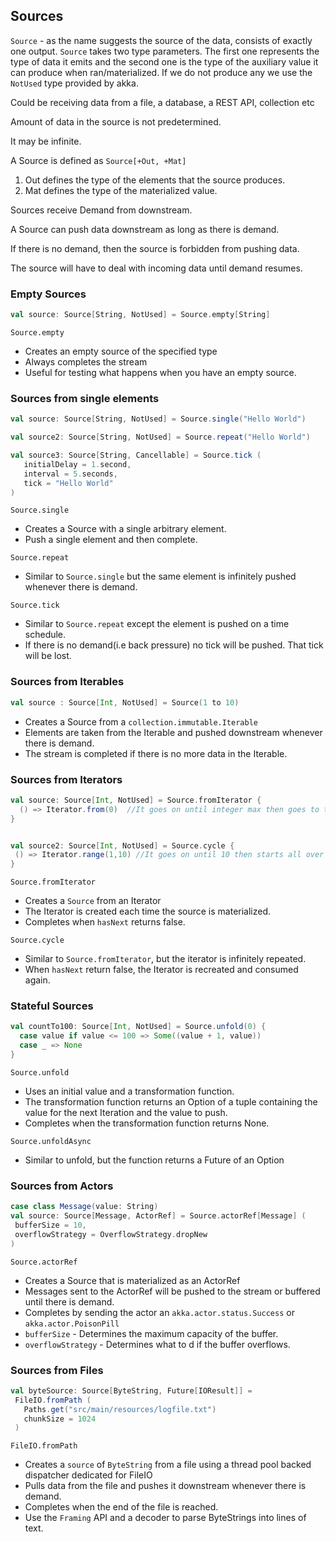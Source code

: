 ## Sources 

```Source``` -  as the name suggests the source of the data, consists of exactly one output. 
```Source``` takes two type parameters. The first one represents the type of data it emits and the second one is the type of 
the auxiliary value it can produce when ran/materialized. If we do not produce any we use the ```NotUsed``` type provided by akka. 

Could be receiving data from a file, a database, a REST API, collection etc

Amount of data in the source is not predetermined. 

It may be infinite. 

A Source is defined as ```Source[+Out, +Mat]```
 1. Out defines the type of the elements that the source produces. 
 2. Mat defines the type of the materialized value.


Sources receive Demand from downstream. 

A Source can push data downstream as long as there is demand. 

If there is no demand, then the source is forbidden from pushing data. 

The source will have to deal with incoming data until demand resumes. 

### **Empty Sources**

```scala
val source: Source[String, NotUsed] = Source.empty[String]

```

```Source.empty``` 

* Creates an empty source of the specified type 
* Always completes the stream 
* Useful for testing what happens when you have an empty source. 



### **Sources from single elements**

```scala
val source: Source[String, NotUsed] = Source.single("Hello World")

val source2: Source[String, NotUsed] = Source.repeat("Hello World")

val source3: Source[String, Cancellable] = Source.tick (
   initialDelay = 1.second,
   interval = 5.seconds,
   tick = "Hello World"
)

```
```Source.single```
* Creates a Source with a single arbitrary element. 
* Push a single element and then complete. 

```Source.repeat```

* Similar to ```Source.single``` but the same element is infinitely pushed whenever there is demand. 

```Source.tick```
* Similar to ```Source.repeat``` except the element is pushed on a time schedule. 
* If there is no demand(i.e back pressure) no tick will be pushed. That tick will be lost. 

### **Sources from Iterables**

```scala
val source : Source[Int, NotUsed] = Source(1 to 10)

```
* Creates a Source from a ```collection.immutable.Iterable```
* Elements are taken from the Iterable and pushed downstream whenever there is demand. 
* The stream is completed if there is no more data in the Iterable. 

### **Sources from Iterators**

```scala
val source: Source[Int, NotUsed] = Source.fromIterator {
  () => Iterator.from(0)  //It goes on until integer max then goes to the negative
}


val source2: Source[Int, NotUsed] = Source.cycle {
 () => Iterator.range(1,10) //It goes on until 10 then starts all over again
}
```
```Source.fromIterator```
* Creates a ```Source``` from an Iterator 
* The Iterator is created each time the source is materialized. 
* Completes when ```hasNext``` returns false. 

```Source.cycle```
* Similar to ```Source.fromIterator```, but the iterator is infinitely repeated. 
* When ```hasNext``` return false, the Iterator is recreated and consumed again. 

### **Stateful Sources**

```scala
val countTo100: Source[Int, NotUsed] = Source.unfold(0) {
  case value if value <= 100 => Some((value + 1, value))
  case _ => None 
}
```
```Source.unfold```
* Uses an initial value and a transformation function. 
* The transformation function returns an Option of a tuple containing the value for the next Iteration and the value to push. 
* Completes when the transformation function returns None. 

```Source.unfoldAsync```
* Similar to unfold, but the function returns a Future of an Option

### **Sources from Actors**

```scala
case class Message(value: String)
val source: Source[Message, ActorRef] = Source.actorRef[Message] (
 bufferSize = 10, 
 overflowStrategy = OverflowStrategy.dropNew 
)
```
```Source.actorRef```
* Creates a Source that is materialized as an ActorRef
* Messages sent to the ActorRef will be pushed to the stream or buffered until there is demand. 
* Completes by sending the actor an ```akka.actor.status.Success``` or ```akka.actor.PoisonPill ```
* ```bufferSize``` - Determines the maximum capacity of the buffer. 
* ```overflowStrategy``` - Determines what to d if the buffer overflows. 

### **Sources from Files**
```scala
val byteSource: Source[ByteString, Future[IOResult]] = 
 FileIO.fromPath (
   Paths.get("src/main/resources/logfile.txt")
   chunkSize = 1024
 )
```
```FileIO.fromPath```

* Creates a ```source``` of ```ByteString``` from a file using a thread pool backed dispatcher dedicated for FileIO 
* Pulls data from the file and pushes it downstream whenever there is demand. 
* Completes when the end of the file is reached. 
* Use the ```Framing``` API and a decoder to parse ByteStrings into lines of text. 